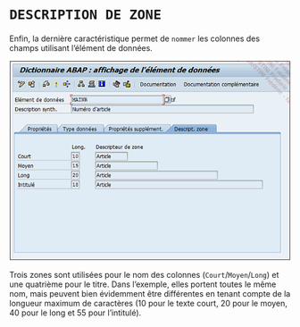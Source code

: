 # **`DESCRIPTION DE ZONE`**

Enfin, la dernière caractéristique permet de `nommer` les colonnes des champs utilisant l’élément de données.

![](../00_Ressources/05_11_01.png)

Trois zones sont utilisées pour le nom des colonnes (`Court`/`Moyen`/`Long`) et une quatrième pour le titre. Dans l’exemple, elles portent toutes le même nom, mais peuvent bien évidemment être différentes en tenant compte de la longueur maximum de caractères (10 pour le texte court, 20 pour le moyen, 40 pour le long et 55 pour l’intitulé).
